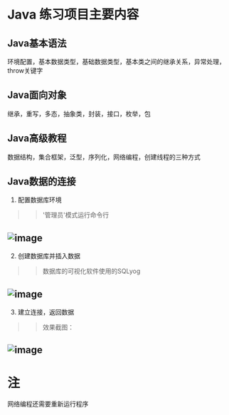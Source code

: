 # Java 练习项目主要内容
## Java基本语法
环境配置，基本数据类型，基础数据类型，基本类之间的继承关系，异常处理，throw关键字
## Java面向对象
继承，重写，多态，抽象类，封装，接口，枚举，包
## Java高级教程
数据结构，集合框架，泛型，序列化，网络编程，创建线程的三种方式
## Java数据的连接
1. 配置数据库环境
>>'管理员'模式运行命令行

![image](https://user-images.githubusercontent.com/39176119/134447537-072aed23-14ac-4887-a2fe-635d4506d8ed.png)
---
2. 创建数据库并插入数据
>>数据库的可视化软件使用的SQLyog

![image](https://user-images.githubusercontent.com/39176119/134447362-f76f91fd-2598-4567-852c-426f12d25204.png)
---
3. 建立连接，返回数据
>>效果截图：

![image](https://user-images.githubusercontent.com/39176119/134447011-fddf0854-0ba7-4a1a-8928-1cae7d8eb503.png)
---
# 注
网络编程还需要重新运行程序
